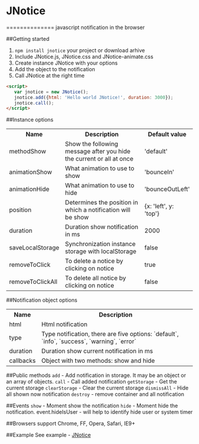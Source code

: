 # JNotice
==============
javascript notification in the browser


##Getting started
1. `npm install jnotice` your project or download arhive
2. Include JNotice.js, JNotice.css and JNotice-animate.css
3. Create instance JNotice with your options
4. Add the object to the notification
5. Call JNotice at the right time
```html
<script>
   var jnotice = new JNotice();
   jnotice.add({html: 'Hello world JNotice!', duration: 3000});
   jnotice.call();
</script>
```

##Instance options
<table>
    <tr>
      <th>Name</td>
      <th>Description</th>
      <th>Default value</th>
    </tr>
    <tr>
      <td>methodShow</td>
      <td>Show the following message after you hide the current or all at once</td>   
      <td>'default'</td>
    </tr>
    <tr>
      <td>animationShow</td>
      <td>What animation to use to show</td>   
      <td>'bounceIn'</td>
    </tr>
    <tr>
      <td>animationHide</td>
      <td>What animation to use to hide</td>   
      <td>'bounceOutLeft'</td>
    </tr>
    <tr>
      <td>position</td>
      <td>Determines the position in which a notification will be show</td>   
      <td>{x: 'left', y: 'top'}</td>
    </tr>
    <tr>
      <td>duration</td>
      <td>Duration show notification in ms</td>   
      <td>2000</td>
    </tr>
    <tr>
      <td>saveLocalStorage</td>
      <td>Synchronization instance storage with localStorage</td>   
      <td>false</td>
    </tr>
    <tr>
      <td>removeToClick</td>
      <td>To delete a notice by clicking on notice</td>   
      <td>true</td>
    </tr>
   <tr>
      <td>removeToClickAll</td>
      <td>To delete all notice by clicking on notice</td>   
      <td>false</td>
   </tr>
</table>

##Notification object options
<table>
    <tr>
      <th>Name</td>
      <th>Description</th>
    </tr>
    <tr>
      <td>html</td>
      <td>Html notification</td>   
    </tr>
    <tr>
      <td>type</td>
      <td>Type notification, there are five options: `default`, `info`, `success`, `warning`, `error`</td>   
    </tr>
    <tr>
      <td>duration</td>
      <td>Duration show current notification in ms</td>   
    </tr>
    <tr>
      <td>callbacks</td>
      <td>Object with two methods: show and hide</td>   
    </tr>
</table>

##Public methods
`add` - Add notification in storage. It may be an object or an array of objects.
`call` - Call added notification
`getStorage` - Get the current storage
`clearStorage` - Clear the current storage
`dismissAll` - Hide all shown now notification
`destroy` - remove container and all notification

##Events
`show` - Moment show the notification
`hide` - Moment hide the notification. event.hideIsUser - will help to identify hide user or system timer

##Browsers support
Chrome, FF, Opera, Safari, IE9+

##Example
See example - <a href="http://m-ulyanov.github.io/JNotice/">JNotice</a>
